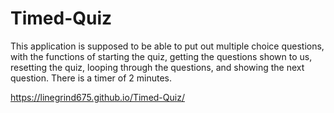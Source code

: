 # Timed-Quiz

This application is supposed to be able to put out multiple choice questions, with the functions of starting the quiz, getting the questions shown to us, resetting the quiz, looping through the questions, and showing the next question.  There is a timer of 2 minutes.

https://linegrind675.github.io/Timed-Quiz/


